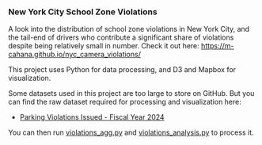 ### New York City School Zone Violations

A look into the distribution of school zone violations in New York City, and the tail-end of drivers
who contribute a significant share of violations despite being relatively small in number. Check it out here: https://m-cahana.github.io/nyc_camera_violations/


This project uses Python for data processing, and D3 and Mapbox for visualization. 

Some datasets used in this project are too large to store on GitHub. But you can find the raw dataset required for processing and visualization here:
* [Parking Violations Issued - Fiscal Year 2024](https://data.cityofnewyork.us/City-Government/Parking-Violations-Issued-Fiscal-Year-2024/pvqr-7yc4/about_data)

You can then run [violations_agg.py](https://github.com/m-cahana/nyc_camera_violations/blob/main/data/python/violations_agg.py) and [violations_analysis.py](https://github.com/m-cahana/nyc_camera_violations/blob/main/data/python/violations_analysis.py) to process it.

